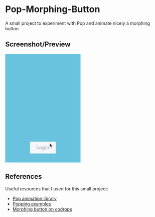 # Pop-Morphing-Button
A small project to experiment with Pop and animate nicely a morphing button

## Screenshot/Preview

<img src="Screenshot/morphing-button.gif" width="240px" />

## References
Useful resources that I used for this small project:
* [Pop animation library](https://github.com/facebook/pop)
* [Popping examples](https://github.com/schneiderandre/popping)
* [Morphing button on codrops](http://tympanus.net/Development/ButtonComponentMorph/index.html)